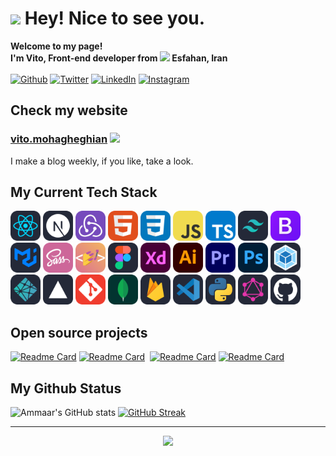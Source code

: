 <h1><img src="https://emojis.slackmojis.com/emojis/images/1531849430/4246/blob-sunglasses.gif?1531849430" width="30"/> Hey! Nice to see you.</h1>




<b> Welcome to my page! <br/>
 I'm Vito, Front-end developer from  <img src="https://emojis.slackmojis.com/emojis/images/1643510497/41952/iran.gif?1643510497" width="20"/> Esfahan, Iran </b><br/><br/>
<a href="https://github.com/vito-mohagheghian" target="_blank"><img alt="Github" src="https://img.shields.io/badge/GitHub-DD0031?&style=for-the-badge&logo=Github&logoColor=white" /></a> <a href="https://twitter.com/hereisvito" target="_blank"><img alt="Twitter" src="https://img.shields.io/badge/twitter-%231DA1F2.svg?&style=for-the-badge&logo=twitter&logoColor=white" /></a> <a href="https://www.linkedin.com/in/mohammad-mohagheghian-5a8160214/" target="_blank"><img alt="LinkedIn" src="https://img.shields.io/badge/linkedin-FB542B?&style=for-the-badge&logo=linkedin&logoColor=white" /></a> <a href="https://www.instagram.com/vito.mohagheghian/" target="_blank"><img alt="Instagram" src="https://img.shields.io/badge/Instargam-e51097?&style=for-the-badge&logo=instagram&logoColor=white" /></a>




## Check my website

### [vito.mohagheghian](https://vito.vercel.app) [<img src="https://emojis.slackmojis.com/emojis/images/1643514525/5197/party_blob.gif?1643514525" width="20"/>](https://vito.vercel.app)
I make a blog weekly, if you like, take a look.




## My Current Tech Stack
<img src="https://github.com/tandpfun/skill-icons/blob/main/icons/React-Dark.svg" width="48">  <img src="https://github.com/tandpfun/skill-icons/blob/main/icons/NextJS-Dark.svg" width="48">   <img src="https://github.com/tandpfun/skill-icons/blob/main/icons/Redux.svg" width="48">
   <img src="https://github.com/tandpfun/skill-icons/blob/main/icons/HTML.svg" width="48">   <img src="https://github.com/tandpfun/skill-icons/blob/main/icons/CSS.svg" width="48">   <img src="https://github.com/tandpfun/skill-icons/blob/main/icons/JavaScript.svg" width="48">   <img src="https://github.com/tandpfun/skill-icons/blob/main/icons/TypeScript.svg" width="48">    <img src="https://github.com/tandpfun/skill-icons/blob/main/icons/TailwindCSS-Dark.svg" width="48">  <img src="https://github.com/tandpfun/skill-icons/blob/main/icons/Bootstrap.svg" width="48">   <img src="https://github.com/tandpfun/skill-icons/blob/main/icons/MaterialUI-Dark.svg" width="48">   <img src="https://github.com/tandpfun/skill-icons/blob/main/icons/Sass.svg" width="48">  <img src="https://github.com/tandpfun/skill-icons/blob/main/icons/StyledComponents.svg" width="48">  <img src="https://github.com/tandpfun/skill-icons/blob/main/icons/Figma-Dark.svg" width="48">   <img src="https://github.com/tandpfun/skill-icons/blob/main/icons/XD.svg" width="48">   <img src="https://github.com/tandpfun/skill-icons/blob/main/icons/Illustrator.svg" width="48">   <img src="https://github.com/tandpfun/skill-icons/blob/main/icons/Premiere.svg" width="48">   <img src="https://github.com/tandpfun/skill-icons/blob/main/icons/Photoshop.svg" width="48">   <img src="https://github.com/tandpfun/skill-icons/blob/main/icons/Webpack-Dark.svg" width="48">  <img src="https://github.com/tandpfun/skill-icons/blob/main/icons/Netlify-Dark.svg" width="48">  <img src="https://github.com/tandpfun/skill-icons/blob/main/icons/Vercel-Dark.svg" width="48">  <img src="https://github.com/tandpfun/skill-icons/blob/main/icons/Git.svg" width="48">  <img src="https://github.com/tandpfun/skill-icons/blob/main/icons/MongoDB.svg" width="48">  <img src="https://github.com/tandpfun/skill-icons/blob/main/icons/Firebase-Dark.svg" width="48">   <img src="https://github.com/tandpfun/skill-icons/blob/main/icons/VSCode-Dark.svg" width="48">   <img src="https://github.com/tandpfun/skill-icons/blob/main/icons/Python-Dark.svg" width="48">   <img src="https://github.com/tandpfun/skill-icons/blob/main/icons/GraphQL-Dark.svg" width="48">   <img src="https://github.com/tandpfun/skill-icons/blob/main/icons/Github-Dark.svg" width="48">




## Open source projects

[![Readme Card](https://github-readme-stats.vercel.app/api/pin/?username=vito-mohagheghian&repo=portfolio&theme=radical&hide_border=true)](https://github.com/vito-mohagheghian/portfolio)&nbsp;[![Readme Card](https://github-readme-stats.vercel.app/api/pin/?username=vito-mohagheghian&repo=wins-11&theme=radical&hide_border=true)](https://github.com/vito-mohagheghian/wins-11)&nbsp;
[![Readme Card](https://github-readme-stats.vercel.app/api/pin/?username=vito-mohagheghian&repo=react-customizable-emojibox&theme=radical&hide_border=true)](https://github.com/vito-mohagheghian/react-customizable-emojibox)&nbsp;[![Readme Card](https://github-readme-stats.vercel.app/api/pin/?username=vito-mohagheghian&repo=Owlearn&theme=radical&hide_border=true)](https://github.com/vito-mohagheghian/Owlearn)&nbsp;




## My Github Status

![Ammaar's GitHub stats](https://github-readme-stats.vercel.app/api?username=vito-mohagheghian&show_icons=true&theme=radical&hide_border=true) [![GitHub Streak](https://github-readme-streak-stats.herokuapp.com?user=vito-mohagheghian&theme=radical&hide_border=true)](https://git.io/streak-stats)




-----
<div align="center">
<a href="https://coffeebede.ir/buycoffee/vitovito">
<img class="img-fluid" src="https://coffeebede.ir/DashboardTemplateV2/app-assets/images/banner/default-yellow.svg" width="200"/>
</a>
</div>

